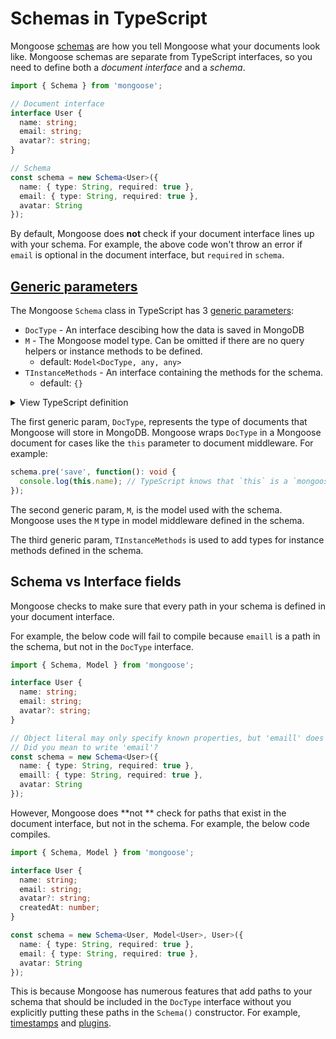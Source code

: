 # Schemas in TypeScript

Mongoose [schemas](/docs/guide.html) are how you tell Mongoose what your documents look like.
Mongoose schemas are separate from TypeScript interfaces, so you need to define both a _document interface_ and a _schema_.

```typescript
import { Schema } from 'mongoose';

// Document interface
interface User {
  name: string;
  email: string;
  avatar?: string;
}

// Schema
const schema = new Schema<User>({
  name: { type: String, required: true },
  email: { type: String, required: true },
  avatar: String
});
```

By default, Mongoose does **not** check if your document interface lines up with your schema.
For example, the above code won't throw an error if `email` is optional in the document interface, but `required` in `schema`.

## [Generic parameters](#generic-parameters)

The Mongoose `Schema` class in TypeScript has 3 [generic parameters](https://www.typescriptlang.org/docs/handbook/2/generics.html):

- `DocType` - An interface descibing how the data is saved in MongoDB
- `M` - The Mongoose model type. Can be omitted if there are no query helpers or instance methods to be defined.
  - default: `Model<DocType, any, any>`
- `TInstanceMethods` - An interface containing the methods for the schema.
  - default: `{}`

<details>
  <summary>View TypeScript definition</summary>
    
  ```typescript
  class Schema<DocType = any, M = Model<DocType, any, any>, TInstanceMethods = {}> extends events.EventEmitter {
    // ...
  }
  ```
  
</details>

The first generic param, `DocType`, represents the type of documents that Mongoose will store in MongoDB.
Mongoose wraps `DocType` in a Mongoose document for cases like the `this` parameter to document middleware.
For example:

```typescript
schema.pre('save', function(): void {
  console.log(this.name); // TypeScript knows that `this` is a `mongoose.Document & User` by default
});
```

The second generic param, `M`, is the model used with the schema. Mongoose uses the `M` type in model middleware defined in the schema.

The third generic param, `TInstanceMethods` is used to add types for instance methods defined in the schema.

## Schema vs Interface fields

Mongoose checks to make sure that every path in your schema is defined in your document interface.

For example, the below code will fail to compile because `emaill` is a path in the schema, but not in the `DocType` interface.

```typescript
import { Schema, Model } from 'mongoose';

interface User {
  name: string;
  email: string;
  avatar?: string;
}

// Object literal may only specify known properties, but 'emaill' does not exist in type ...
// Did you mean to write 'email'?
const schema = new Schema<User>({
  name: { type: String, required: true },
  emaill: { type: String, required: true },
  avatar: String
});
```

However, Mongoose does **not ** check for paths that exist in the document interface, but not in the schema.
For example, the below code compiles.

```typescript
import { Schema, Model } from 'mongoose';

interface User {
  name: string;
  email: string;
  avatar?: string;
  createdAt: number;
}

const schema = new Schema<User, Model<User>, User>({
  name: { type: String, required: true },
  email: { type: String, required: true },
  avatar: String
});
```

This is because Mongoose has numerous features that add paths to your schema that should be included in the `DocType` interface without you explicitly putting these paths in the `Schema()` constructor. For example, [timestamps](https://masteringjs.io/tutorials/mongoose/timestamps) and [plugins](/docs/plugins.html).
